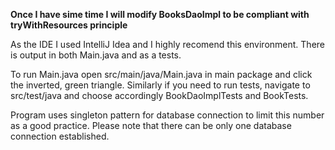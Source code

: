 **Once I have sime time I will modify BooksDaoImpl to be compliant with tryWithResources principle**

As the IDE I used IntelliJ Idea and I highly recomend this environment. There is output in both Main.java and as a tests.


To run Main.java open src/main/java/Main.java in main package and click the inverted, green triangle.
Similarly if you need to run tests, navigate to src/test/java and choose accordingly BookDaoImplTests and BookTests.


Program uses singleton pattern for database connection to limit this number as a good practice.
Please note that there can be only one database connection established.

